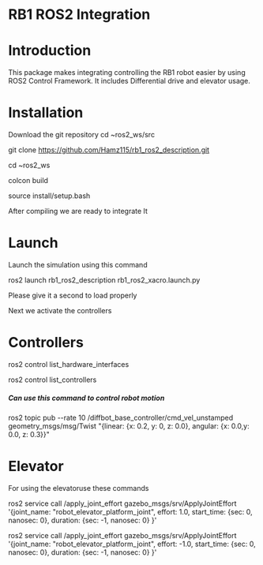# RB1 ROS2 Integration

# Introduction
This package makes integrating controlling the RB1 robot easier by using ROS2 Control Framework. It includes Differential drive and elevator usage.

# Installation

Download the git repository
cd ~ros2_ws/src

git clone https://github.com/Hamz115/rb1_ros2_description.git

cd ~ros2_ws

colcon build

source install/setup.bash

After compiling we are ready to integrate It

# Launch
Launch the simulation using this command

ros2 launch rb1_ros2_description rb1_ros2_xacro.launch.py

Please give it a second to load properly

Next we activate the controllers

# Controllers
ros2 control list_hardware_interfaces

ros2 control list_controllers

##### Can use this command to control robot motion

ros2 topic pub --rate 10 /diffbot_base_controller/cmd_vel_unstamped geometry_msgs/msg/Twist "{linear: {x: 0.2, y: 0, z: 0.0}, angular: {x: 0.0,y: 0.0, z: 0.3}}"

# Elevator
For using the elevatoruse these commands

ros2 service call /apply_joint_effort gazebo_msgs/srv/ApplyJointEffort '{joint_name: "robot_elevator_platform_joint", effort: 1.0, start_time: {sec: 0, nanosec: 0}, duration: {sec: -1, nanosec: 0} }'

ros2 service call /apply_joint_effort gazebo_msgs/srv/ApplyJointEffort '{joint_name: "robot_elevator_platform_joint", effort: -1.0, start_time: {sec: 0, nanosec: 0}, duration: {sec: -1, nanosec: 0} }'

